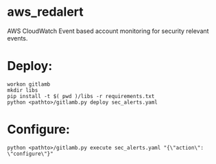 # aws_redalert
AWS CloudWatch Event based account monitoring for security relevant events.

# Deploy:
```
workon gitlamb
mkdir libs
pip install -t $( pwd )/libs -r requirements.txt
python <pathto>/gitlamb.py deploy sec_alerts.yaml
```

# Configure:
```
python <pathto>/gitlamb.py execute sec_alerts.yaml "{\"action\": \"configure\"}"
```

